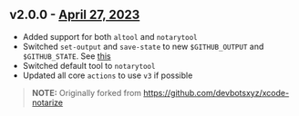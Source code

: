 ## v2.0.0 - [April 27, 2023](https://github.com/lando/notarize-action/releases/tag/v2.0.0)

* Added support for both `altool` and `notarytool`
* Switched `set-output` and `save-state` to new `$GITHUB_OUTPUT` and `$GITHUB_STATE`. See [this](https://github.blog/changelog/2022-10-11-github-actions-deprecating-save-state-and-set-output-commands/)
* Switched default tool to `notarytool`
* Updated all core `actions` to use `v3` if possible

> **NOTE:** Originally forked from https://github.com/devbotsxyz/xcode-notarize

